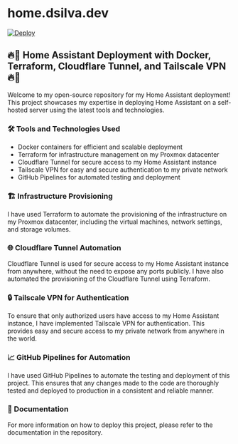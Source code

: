 # home.dsilva.dev

[![Deploy](https://github.com/diogosilva30/home.dsilva.dev/actions/workflows/deploy.yml/badge.svg?branch=main)](https://github.com/diogosilva30/home.dsilva.dev/actions/workflows/deploy.yml)

## 🔥🚀 Home Assistant Deployment with Docker, Terraform, Cloudflare Tunnel, and Tailscale VPN 🔥🚀

Welcome to my open-source repository for my Home Assistant deployment! This project showcases my expertise in deploying Home Assistant on a self-hosted server using the latest tools and technologies.

### 🛠️ Tools and Technologies Used

- Docker containers for efficient and scalable deployment
- Terraform for infrastructure management on my Proxmox datacenter
- Cloudflare Tunnel for secure access to my Home Assistant instance
- Tailscale VPN for easy and secure authentication to my private network
- GitHub Pipelines for automated testing and deployment

### 🏗️ Infrastructure Provisioning
I have used Terraform to automate the provisioning of the infrastructure on my Proxmox datacenter, including the virtual machines, network settings, and storage volumes.

### 🌐 Cloudflare Tunnel Automation
Cloudflare Tunnel is used for secure access to my Home Assistant instance from anywhere, without the need to expose any ports publicly. I have also automated the provisioning of the Cloudflare Tunnel using Terraform.

### 🔒 Tailscale VPN for Authentication
To ensure that only authorized users have access to my Home Assistant instance, I have implemented Tailscale VPN for authentication. This provides easy and secure access to my private network from anywhere in the world.

### 📈 GitHub Pipelines for Automation
I have used GitHub Pipelines to automate the testing and deployment of this project. This ensures that any changes made to the code are thoroughly tested and deployed to production in a consistent and reliable manner.

### 📖 Documentation
For more information on how to deploy this project, please refer to the documentation in the repository.
